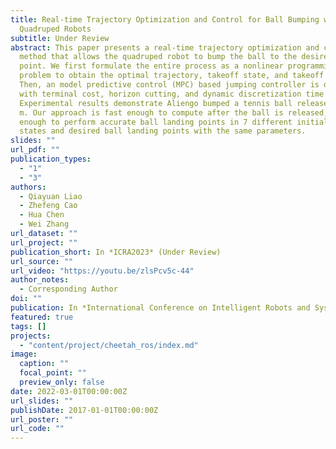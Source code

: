 ```yaml
---
title: Real-time Trajectory Optimization and Control for Ball Bumping with
  Quadruped Robots
subtitle: Under Review
abstract: This paper presents a real-time trajectory optimization and control
  method that allows the quadruped robot to bump the ball to the desired landing
  point. We first formulate the entire process as a nonlinear programming (NLP)
  problem to obtain the optimal trajectory, takeoff state, and takeoff time.
  Then, an model predictive control (MPC) based jumping controller is developed
  with terminal cost, horizon cutting, and dynamic discretization time interval.
  Experimental results demonstrate Aliengo bumped a tennis ball released in 1.56
  m. Our approach is fast enough to compute after the ball is released, general
  enough to perform accurate ball landing points in 7 different initial ball
  states and desired ball landing points with the same parameters.
slides: ""
url_pdf: ""
publication_types:
  - "1"
  - "3"
authors:
  - Qiayuan Liao
  - Zhefeng Cao
  - Hua Chen
  - Wei Zhang
url_dataset: ""
url_project: ""
publication_short: In *ICRA2023* (Under Review)
url_source: ""
url_video: "https://youtu.be/zlsPcv5c-44"
author_notes:
  - Corresponding Author
doi: ""
publication: In *International Conference on Intelligent Robots and Systems* (Under Review)
featured: true
tags: []
projects:
  - "content/project/cheetah_ros/index.md"
image:
  caption: ""
  focal_point: ""
  preview_only: false
date: 2022-03-01T00:00:00Z
url_slides: ""
publishDate: 2017-01-01T00:00:00Z
url_poster: ""
url_code: ""
---
```

